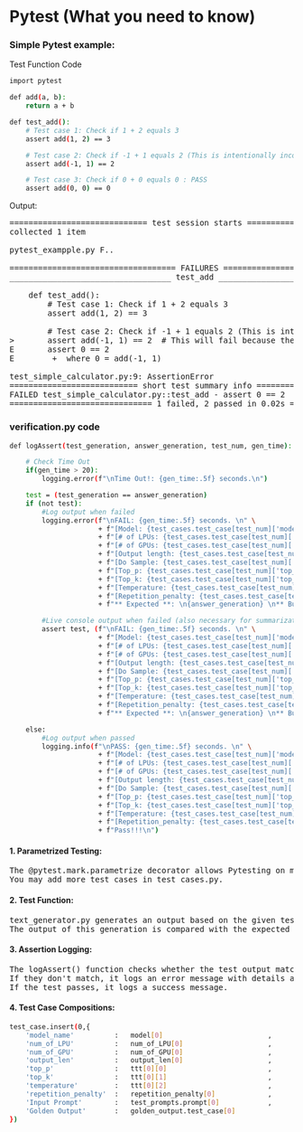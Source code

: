 # Pytest (What you need to know)

### Simple Pytest example:
Test Function Code
```bash
import pytest

def add(a, b):
    return a + b

def test_add():
    # Test case 1: Check if 1 + 2 equals 3
    assert add(1, 2) == 3

    # Test case 2: Check if -1 + 1 equals 2 (This is intentionally incorrect)
    assert add(-1, 1) == 2

    # Test case 3: Check if 0 + 0 equals 0 : PASS
    assert add(0, 0) == 0
```
Output:
<pre>
============================= test session starts ==============================
collected 1 item

pytest_exampple.py F..                                         [100%]

=================================== FAILURES ====================================
__________________________________ test_add _____________________________________

    def test_add():
        # Test case 1: Check if 1 + 2 equals 3
        assert add(1, 2) == 3

        # Test case 2: Check if -1 + 1 equals 2 (This is intentionally incorrect)
>       assert add(-1, 1) == 2  # This will fail because the correct answer is 0
E       assert 0 == 2
E        +  where 0 = add(-1, 1)

test_simple_calculator.py:9: AssertionError
=========================== short test summary info ============================
FAILED test_simple_calculator.py::test_add - assert 0 == 2
============================== 1 failed, 2 passed in 0.02s ======================
</pre>


### verification.py code
```bash
def logAssert(test_generation, answer_generation, test_num, gen_time):

    # Check Time Out
    if(gen_time > 20):
        logging.error(f"\nTime Out!: {gen_time:.5f} seconds.\n")

    test = (test_generation == answer_generation)
    if (not test):
        #Log output when failed
        logging.error(f"\nFAIL: {gen_time:.5f} seconds. \n" \
                      + f"[Model: {test_cases.test_case[test_num]['model_name']}], \n" \
                      + f"[# of LPUs: {test_cases.test_case[test_num]['num_of_LPU']}], \n" \
                      + f"[# of GPUs: {test_cases.test_case[test_num]['num_of_GPU']}], \n" \
                      + f"[Output length: {test_cases.test_case[test_num]['output_len']}], \n" \
                      + f"[Do Sample: {test_cases.test_case[test_num]['do_sample']}], \n" \
                      + f"[Top_p: {test_cases.test_case[test_num]['top_p']}], \n" \
                      + f"[Top_k: {test_cases.test_case[test_num]['top_k']}], \n" \
                      + f"[Temperature: {test_cases.test_case[test_num]['temperature']}], \n" \
                      + f"[Repetition_penalty: {test_cases.test_case[test_num]['repetition_penalty']}] \n" \
                      + f"** Expected **: \n{answer_generation} \n** But got **: \n{test_generation}\n")

        #Live console output when failed (also necessary for summarization logging)
        assert test, (f"\nFAIL: {gen_time:.5f} seconds. \n" \
                      + f"[Model: {test_cases.test_case[test_num]['model_name']}], \n" \
                      + f"[# of LPUs: {test_cases.test_case[test_num]['num_of_LPU']}], \n" \
                      + f"[# of GPUs: {test_cases.test_case[test_num]['num_of_GPU']}], \n" \
                      + f"[Output length: {test_cases.test_case[test_num]['output_len']}], \n" \
                      + f"[Do Sample: {test_cases.test_case[test_num]['do_sample']}], \n" \
                      + f"[Top_p: {test_cases.test_case[test_num]['top_p']}], \n" \
                      + f"[Top_k: {test_cases.test_case[test_num]['top_k']}], \n" \
                      + f"[Temperature: {test_cases.test_case[test_num]['temperature']}], \n" \
                      + f"[Repetition_penalty: {test_cases.test_case[test_num]['repetition_penalty']}] \n" \
                      + f"** Expected **: \n{answer_generation} \n** But got **: \n{test_generation}\n")

    else:
        #Log output when passed
        logging.info(f"\nPASS: {gen_time:.5f} seconds. \n" \
                      + f"[Model: {test_cases.test_case[test_num]['model_name']}], \n" \
                      + f"[# of LPUs: {test_cases.test_case[test_num]['num_of_LPU']}], \n" \
                      + f"[# of GPUs: {test_cases.test_case[test_num]['num_of_GPU']}], \n" \
                      + f"[Output length: {test_cases.test_case[test_num]['output_len']}], \n" \
                      + f"[Do Sample: {test_cases.test_case[test_num]['do_sample']}], \n" \
                      + f"[Top_p: {test_cases.test_case[test_num]['top_p']}], \n" \
                      + f"[Top_k: {test_cases.test_case[test_num]['top_k']}], \n" \
                      + f"[Temperature: {test_cases.test_case[test_num]['temperature']}], \n" \
                      + f"[Repetition_penalty: {test_cases.test_case[test_num]['repetition_penalty']}] \n" \
                      + f"Pass!!!\n")
```

#### 1. Parametrized Testing:
<pre>
The @pytest.mark.parametrize decorator allows Pytesting on more than one test cases.
You may add more test cases in test_cases.py.
</pre>

#### 2. Test Function:
<pre>
text_generator.py generates an output based on the given test case(test_cases.test_case[test_num]).
The output of this generation is compared with the expected answer(golden answer) in logAssert().
</pre>

#### 3. Assertion Logging:
<pre>
The logAssert() function checks whether the test output matches the expected answer(answer_generation).
If they don't match, it logs an error message with details about the test and raises an assertion error.
If the test passes, it logs a success message.
</pre>

#### 4. Test Case Compositions:
```bash
test_case.insert(0,{
    'model_name'          :   model[0]                          ,
    'num_of_LPU'          :   num_of_LPU[0]                     , 
    'num_of_GPU'          :   num_of_GPU[0]                     , 
    'output_len'          :   output_len[0]                     ,
    'top_p'               :   ttt[0][0]                         ,
    'top_k'               :   ttt[0][1]                         ,
    'temperature'         :   ttt[0][2]                         ,
    'repetition_penalty'  :   repetition_penalty[0]             ,
    'Input Prompt'        :   test_prompts.prompt[0]            ,
    'Golden Output'       :   golden_output.test_case[0]        
})
```











